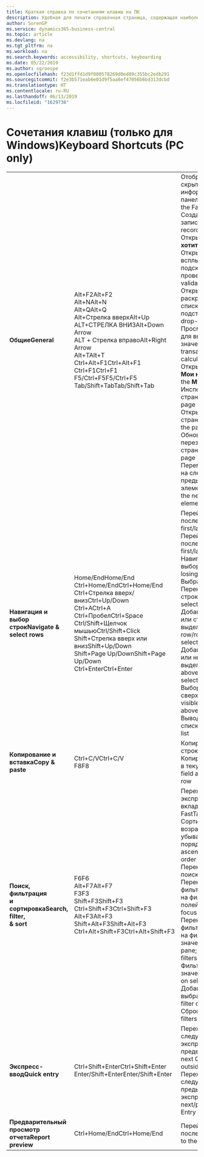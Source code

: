 ```yaml
---
title: Краткая справка по сочетаниям клавиш на ПК
description: Удобная для печати справочная страница, содержащая наиболее популярные сочетания клавиш для пользователей ПК.
author: SorenGP
ms.service: dynamics365-business-central
ms.topic: article
ms.devlang: na
ms.tgt_pltfrm: na
ms.workload: na
ms.search.keywords: accessibility, shortcuts, keyboarding
ms.date: 05/22/2019
ms.author: sgroespe
ms.openlocfilehash: f23d1ffd1d9f000578269d0ed89c355bc2edb291
ms.sourcegitcommit: f2e3b571eab6e01d9f5aa8ef47056b6bd313dcbd
ms.translationtype: HT
ms.contentlocale: ru-RU
ms.lasthandoff: 06/13/2019
ms.locfileid: "1629738"
---
```

# <a name="keyboard-shortcuts-pc-only"></a><span data-ttu-id="d8bd4-103">Сочетания клавиш (только для Windows)</span><span class="sxs-lookup"><span data-stu-id="d8bd4-103">Keyboard Shortcuts (PC only)</span></span>

||||  
|----------------|-----------|----------------|
|<span data-ttu-id="d8bd4-104">**Общие**</span><span class="sxs-lookup"><span data-stu-id="d8bd4-104">**General**</span></span>|<span data-ttu-id="d8bd4-105">Alt+F2</span><span class="sxs-lookup"><span data-stu-id="d8bd4-105">Alt+F2</span></span><br /><span data-ttu-id="d8bd4-106">Alt+N</span><span class="sxs-lookup"><span data-stu-id="d8bd4-106">Alt+N</span></span><br /><span data-ttu-id="d8bd4-107">Alt+Q</span><span class="sxs-lookup"><span data-stu-id="d8bd4-107">Alt+Q</span></span><br /><span data-ttu-id="d8bd4-108">Alt+Стрелка вверх</span><span class="sxs-lookup"><span data-stu-id="d8bd4-108">Alt+Up</span></span><br /><span data-ttu-id="d8bd4-109">ALT+СТРЕЛКА ВНИЗ</span><span class="sxs-lookup"><span data-stu-id="d8bd4-109">Alt+Down Arrow</span></span><br /><span data-ttu-id="d8bd4-110">ALT + Стрелка вправо</span><span class="sxs-lookup"><span data-stu-id="d8bd4-110">Alt+Right Arrow</span></span><br /><span data-ttu-id="d8bd4-111">Alt+T</span><span class="sxs-lookup"><span data-stu-id="d8bd4-111">Alt+T</span></span><br /><span data-ttu-id="d8bd4-112">Ctrl+Alt+F1</span><span class="sxs-lookup"><span data-stu-id="d8bd4-112">Ctrl+Alt+F1</span></span><br /><span data-ttu-id="d8bd4-113">Ctrl+F1</span><span class="sxs-lookup"><span data-stu-id="d8bd4-113">Ctrl+F1</span></span><br /><span data-ttu-id="d8bd4-114">F5/Ctrl+F5</span><span class="sxs-lookup"><span data-stu-id="d8bd4-114">F5/Ctrl+F5</span></span><br /><span data-ttu-id="d8bd4-115">Tab/Shift+Tab</span><span class="sxs-lookup"><span data-stu-id="d8bd4-115">Tab/Shift+Tab</span></span><br />|<span data-ttu-id="d8bd4-116">Отображение и скрытие области информационных панелей</span><span class="sxs-lookup"><span data-stu-id="d8bd4-116">Show and hide the FactBox pane</span></span><br /><span data-ttu-id="d8bd4-117">Создание новой записи</span><span class="sxs-lookup"><span data-stu-id="d8bd4-117">Create a new record</span></span><br /><span data-ttu-id="d8bd4-118">Открытие **Что вы хотите**</span><span class="sxs-lookup"><span data-stu-id="d8bd4-118">Open **Tell me**</span></span><br /><span data-ttu-id="d8bd4-119">Открытие всплывающей подсказки или ошибки проверки</span><span class="sxs-lookup"><span data-stu-id="d8bd4-119">Open tooltip or validation error</span></span><br /><span data-ttu-id="d8bd4-120">Открытие раскрывающегося списка или поля подстановки</span><span class="sxs-lookup"><span data-stu-id="d8bd4-120">Open a drop-down or look up</span></span><br /><span data-ttu-id="d8bd4-121">Просмотр транзакций для вычисляемого значения</span><span class="sxs-lookup"><span data-stu-id="d8bd4-121">See the transactions for calculated value</span></span><br /><span data-ttu-id="d8bd4-122">Открытие страницы **Мои настройки**</span><span class="sxs-lookup"><span data-stu-id="d8bd4-122">Open the **My Settings** page</span></span><br /><span data-ttu-id="d8bd4-123">Инспекция страницы</span><span class="sxs-lookup"><span data-stu-id="d8bd4-123">Inspect the page</span></span><br /><span data-ttu-id="d8bd4-124">Открытие справки для страницы</span><span class="sxs-lookup"><span data-stu-id="d8bd4-124">Open help for the page</span></span><br /><span data-ttu-id="d8bd4-125">Обновление или перезагрузка страницы</span><span class="sxs-lookup"><span data-stu-id="d8bd4-125">Refresh/reload page</span></span><br /><span data-ttu-id="d8bd4-126">Перемещение фокуса на следующий/предыдущий элемент</span><span class="sxs-lookup"><span data-stu-id="d8bd4-126">Move focus to the next/previous element</span></span>|
|<span data-ttu-id="d8bd4-127">**Навигация и <br />выбор строк**</span><span class="sxs-lookup"><span data-stu-id="d8bd4-127">**Navigate &<br />select rows**</span></span>| <span data-ttu-id="d8bd4-128">Home/End</span><span class="sxs-lookup"><span data-stu-id="d8bd4-128">Home/End</span></span><br /><span data-ttu-id="d8bd4-129">Ctrl+Home/End</span><span class="sxs-lookup"><span data-stu-id="d8bd4-129">Ctrl+Home/End</span></span> <br /><span data-ttu-id="d8bd4-130">Ctrl+Стрелка вверх/вниз</span><span class="sxs-lookup"><span data-stu-id="d8bd4-130">Ctrl+Up/Down</span></span><br /><span data-ttu-id="d8bd4-131">Ctrl+A</span><span class="sxs-lookup"><span data-stu-id="d8bd4-131">Ctrl+A</span></span> <br /><span data-ttu-id="d8bd4-132">Ctrl+Пробел</span><span class="sxs-lookup"><span data-stu-id="d8bd4-132">Ctrl+Space</span></span><br /><span data-ttu-id="d8bd4-133">Ctrl/Shift+Щелчок мышью</span><span class="sxs-lookup"><span data-stu-id="d8bd4-133">Ctrl/Shift+Click</span></span><br /><span data-ttu-id="d8bd4-134">Shift+Стрелка вверх или вниз</span><span class="sxs-lookup"><span data-stu-id="d8bd4-134">Shift+Up/Down</span></span><br /><span data-ttu-id="d8bd4-135">Shift+Page Up/Down</span><span class="sxs-lookup"><span data-stu-id="d8bd4-135">Shift+Page Up/Down</span></span><br /><span data-ttu-id="d8bd4-136">Ctrl+Enter</span><span class="sxs-lookup"><span data-stu-id="d8bd4-136">Ctrl+Enter</span></span>| <span data-ttu-id="d8bd4-137">Перейти к первому или последнему полю</span><span class="sxs-lookup"><span data-stu-id="d8bd4-137">Go to first/last field</span></span><br /><span data-ttu-id="d8bd4-138">Перейти к первой или последней строке</span><span class="sxs-lookup"><span data-stu-id="d8bd4-138">Go to first/last row</span></span><br /><span data-ttu-id="d8bd4-139">Навигация без потери выбора</span><span class="sxs-lookup"><span data-stu-id="d8bd4-139">Navigate without losing selection</span></span><br /><span data-ttu-id="d8bd4-140">Выбрать все</span><span class="sxs-lookup"><span data-stu-id="d8bd4-140">Select all</span></span><br /><span data-ttu-id="d8bd4-141">Переключение выбора строки</span><span class="sxs-lookup"><span data-stu-id="d8bd4-141">Toggle row selection</span></span><br /> <span data-ttu-id="d8bd4-142">Добавление строки или строк к выделению</span><span class="sxs-lookup"><span data-stu-id="d8bd4-142">Add the row/rows to the selection</span></span><br /><span data-ttu-id="d8bd4-143">Добавить строку выше или ниже выделения</span><span class="sxs-lookup"><span data-stu-id="d8bd4-143">Add row above/below to selection</span></span><br /><span data-ttu-id="d8bd4-144">Выбор видимых строк сверху или снизу</span><span class="sxs-lookup"><span data-stu-id="d8bd4-144">Select visible rows above/below</span></span> <br /><span data-ttu-id="d8bd4-145">Вывод фокуса из списка</span><span class="sxs-lookup"><span data-stu-id="d8bd4-145">Focus out of the list</span></span>|
|<span data-ttu-id="d8bd4-146">**Копирование и вставка**</span><span class="sxs-lookup"><span data-stu-id="d8bd4-146">**Copy & paste**</span></span>|<span data-ttu-id="d8bd4-147">Ctrl+C/V</span><span class="sxs-lookup"><span data-stu-id="d8bd4-147">Ctrl+C/V</span></span><br /><span data-ttu-id="d8bd4-148">F8</span><span class="sxs-lookup"><span data-stu-id="d8bd4-148">F8</span></span>|<span data-ttu-id="d8bd4-149">Копировать/вставить строки</span><span class="sxs-lookup"><span data-stu-id="d8bd4-149">Copy/paste rows</span></span><br /><span data-ttu-id="d8bd4-150">Копировать поле выше в текущую строку</span><span class="sxs-lookup"><span data-stu-id="d8bd4-150">Copy field above into current row</span></span>|
|<span data-ttu-id="d8bd4-151">**Поиск, фильтрация <br />и сортировка**</span><span class="sxs-lookup"><span data-stu-id="d8bd4-151">**Search, filter, <br />& sort**</span></span>|<span data-ttu-id="d8bd4-152">F6</span><span class="sxs-lookup"><span data-stu-id="d8bd4-152">F6</span></span><br /><span data-ttu-id="d8bd4-153">Alt+F7</span><span class="sxs-lookup"><span data-stu-id="d8bd4-153">Alt+F7</span></span><br /><span data-ttu-id="d8bd4-154">F3</span><span class="sxs-lookup"><span data-stu-id="d8bd4-154">F3</span></span><br /><span data-ttu-id="d8bd4-155">Shift+F3</span><span class="sxs-lookup"><span data-stu-id="d8bd4-155">Shift+F3</span></span><br /><span data-ttu-id="d8bd4-156">Ctrl+Shift+F3</span><span class="sxs-lookup"><span data-stu-id="d8bd4-156">Ctrl+Shift+F3</span></span><br /><span data-ttu-id="d8bd4-157">Alt+F3</span><span class="sxs-lookup"><span data-stu-id="d8bd4-157">Alt+F3</span></span><br /><span data-ttu-id="d8bd4-158">Shift+Alt+F3</span><span class="sxs-lookup"><span data-stu-id="d8bd4-158">Shift+Alt+F3</span></span><br /><span data-ttu-id="d8bd4-159">Ctrl+Alt+Shift+F3</span><span class="sxs-lookup"><span data-stu-id="d8bd4-159">Ctrl+Alt+Shift+F3</span></span>|<span data-ttu-id="d8bd4-160">Переход к следующей экспресс-вкладке</span><span class="sxs-lookup"><span data-stu-id="d8bd4-160">Move to next FastTab</span></span><br /><span data-ttu-id="d8bd4-161">Сортировка столбца в возрастающем или убывающем порядке</span><span class="sxs-lookup"><span data-stu-id="d8bd4-161">Sort column in ascending/descending order</span></span><br /><span data-ttu-id="d8bd4-162">Переключение поиска</span><span class="sxs-lookup"><span data-stu-id="d8bd4-162">Toggle search</span></span><br /><span data-ttu-id="d8bd4-163">Переключение области фильтров; фокусировка на фильтрах полей</span><span class="sxs-lookup"><span data-stu-id="d8bd4-163">Toggle filter pane; focus on field filters</span></span><br /><span data-ttu-id="d8bd4-164">Переключение области фильтров; фокусировка на фильтрах итоговых значений</span><span class="sxs-lookup"><span data-stu-id="d8bd4-164">Toggle filter pane; focus on totals filters</span></span><br /><span data-ttu-id="d8bd4-165">Фильтр по выбранному значению ячейки</span><span class="sxs-lookup"><span data-stu-id="d8bd4-165">Filter on selected cell value</span></span><br /><span data-ttu-id="d8bd4-166">Добавить фильтр в выбранное поле</span><span class="sxs-lookup"><span data-stu-id="d8bd4-166">Add filter on selected field</span></span><br /><span data-ttu-id="d8bd4-167">Сброс фильтров</span><span class="sxs-lookup"><span data-stu-id="d8bd4-167">Reset filters</span></span>|
|<span data-ttu-id="d8bd4-168">**Экспресс-ввод**</span><span class="sxs-lookup"><span data-stu-id="d8bd4-168">**Quick entry**</span></span>|<span data-ttu-id="d8bd4-169">Ctrl+Shift+Enter</span><span class="sxs-lookup"><span data-stu-id="d8bd4-169">Ctrl+Shift+Enter</span></span><br /><span data-ttu-id="d8bd4-170">Enter/Shift+Enter</span><span class="sxs-lookup"><span data-stu-id="d8bd4-170">Enter/Shift+Enter</span></span>|<span data-ttu-id="d8bd4-171">Переход к следующему полю экспресс-ввода за пределами списка</span><span class="sxs-lookup"><span data-stu-id="d8bd4-171">Go to next Quick Entry field outside a list</span></span><br /><span data-ttu-id="d8bd4-172">Переход к следующему/предыдущему полю экспресс-ввода</span><span class="sxs-lookup"><span data-stu-id="d8bd4-172">Go to next/previous Quick Entry field</span></span>|
|<span data-ttu-id="d8bd4-173">**Предварительный просмотр отчета**</span><span class="sxs-lookup"><span data-stu-id="d8bd4-173">**Report preview**</span></span>|<span data-ttu-id="d8bd4-174">Ctrl+Home/End</span><span class="sxs-lookup"><span data-stu-id="d8bd4-174">Ctrl+Home/End</span></span>|<span data-ttu-id="d8bd4-175">Перейти к первой/последней странице</span><span class="sxs-lookup"><span data-stu-id="d8bd4-175">Go to the first/last page</span></span>|

<!-- old
||||  
|----------------|-----------|----------------|
|**General**|Alt+F2<br />Alt+N<br />Alt+Q<br />Alt+Up<br />Alt+Down Arrow<br />Alt+Right Arrow<br />Alt+T<br />Ctrl+Alt+F1<br />Ctrl+F1<br />F5/Ctrl+F5<br />Tab/Shift+Tab<br />|Show and hide the FactBox pane.<br />Create a new record.<br />Open **Tell me**<br />Open tooltip or validation error<br />Open a drop-down or look up<br />See the transactions for calculated value<br />Open the **My Settings** page.<br />Inspect the page<br />Open help for the page<br />Close the current page or drop-down<br />Refresh/reload page<br />Move focus to the next/previous element|
|**Navigate &<br />select rows**| Home/End<br />Ctrl+Home/End <br />Ctrl+Up/Down<br />Ctrl+A <br />Ctrl+Space<br />Ctrl/Shift+Click<br />Shift+Up/Down<br />Shift+Page Up/Down<br />Ctrl+Enter| Go to first/last field<br />Go to first/last row<br />Navigate without losing selection<br />Select all<br />Toggle row selection<br /> Add the row/rows to the selection<br />Add row above/below to selection<br />Select visible rows above/below <br />Focus out of the list|
|**Copy & paste**|Ctrl+C<br />Ctrl+V<br />F8|Copy rows<br />Paste rows<br />Copy field above into current row|
|**Search, filter, <br />& sort**|Alt+F7<br />F3<br />Shift+F3<br />Ctrl+Shift+F3<br />Alt+F3<br />Shift+Alt+F3<br />Ctrl+Alt+Shift+F3|Move to next FastTab.<br />Sort column in ascending/descending order<br />Toggle search<br />Toggle filter pane; focus on field filters<br />Toggle filter pane; focus on totals filters<br />Filter on selected cell value<br />Add filter on selected field<br />Reset filters|
|**Quick entry**|Ctrl+Shift+Enter<br />Enter/Shift+Enter|Go to next Quick Entry field outside a list<br />Go to next/previous Quick Entry field|
|**Report preview**|Up/Down<br />Right/Left<br />Ctrl+Home/End<br />Page Up/Down|Scroll up and down the page<br />Scroll to the right/left <br />Go to the first/last page<br />Go to the previous/next page|
-->